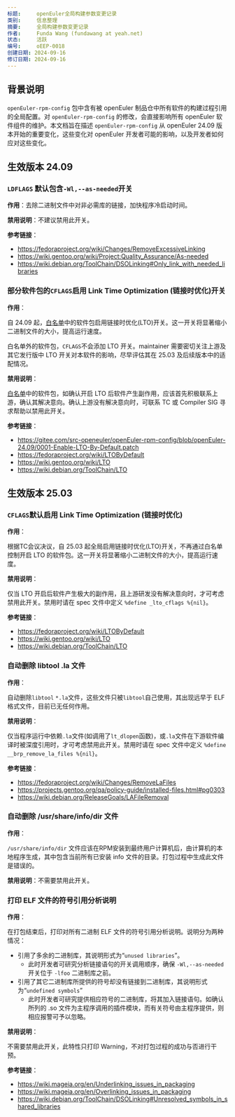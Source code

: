 ```yaml
---
标题:     openEuler全局构建参数变更记录
类别:     信息整理
摘要:     全局构建参数变更记录
作者:     Funda Wang (fundawang at yeah.net)
状态:     活跃
编号:     oEEP-0018
创建日期: 2024-09-16
修订日期: 2024-09-16
---
```


## 背景说明

`openEuler-rpm-config` 包中含有被 openEuler 制品仓中所有软件的构建过程引用的全局配置。对 `openEuler-rpm-config` 的修改，会直接影响所有 openEuler 软件组件的维护。本文档旨在描述 `openEuler-rpm-config` 从 openEuler 24.09 版本开始的重要变化，这些变化对 openEuler 开发者可能的影响，以及开发者如何应对这些变化。

## 生效版本 24.09

### `LDFLAGS` 默认包含`-Wl,--as-needed`开关

**作用**：去除二进制文件中对非必需库的链接，加快程序冷启动时间。

**禁用说明**：不建议禁用此开关。

**参考链接**：  

- https://fedoraproject.org/wiki/Changes/RemoveExcessiveLinking
- https://wiki.gentoo.org/wiki/Project:Quality_Assurance/As-needed
- https://wiki.debian.org/ToolChain/DSOLinking#Only_link_with_needed_libraries

### 部分软件包的`CFLAGS`启用 Link Time Optimization (链接时优化)开关

**作用**：

自 24.09 起，[白名单](https://gitee.com/src-openeuler/openEuler-rpm-config/blob/openEuler-24.09/0001-Enable-LTO-By-Default.patch)中的软件包启用链接时优化(LTO)开关。这一开关将显著缩小二进制文件的大小，提高运行速度。

白名单外的软件包，`CFLAGS`不会添加 LTO 开关。maintainer 需要密切关注上游及其它发行版中 LTO 开关对本软件的影响，尽早评估其在 25.03 及后续版本中的适配情况。

**禁用说明**：

[白名单](https://gitee.com/src-openeuler/openEuler-rpm-config/blob/openEuler-24.09/0001-Enable-LTO-By-Default.patch)中的软件包，如确认开启 LTO 后软件产生副作用，应该首先积极联系上游，确认其解决意向。确认上游没有解决意向时，可联系 TC 或 Compiler SIG 寻求帮助以禁用此开关。

**参考链接**：

- https://gitee.com/src-openeuler/openEuler-rpm-config/blob/openEuler-24.09/0001-Enable-LTO-By-Default.patch
- https://fedoraproject.org/wiki/LTOByDefault
- https://wiki.gentoo.org/wiki/LTO
- https://wiki.debian.org/ToolChain/LTO

## 生效版本 25.03

### `CFLAGS`默认启用 Link Time Optimization (链接时优化)

**作用**：

根据TC会议决议，自 25.03 起全局启用链接时优化(LTO)开关，不再通过白名单控制开启 LTO 的软件包。这一开关将显著缩小二进制文件的大小，提高运行速度。

**禁用说明**：

仅当 LTO 开启后软件产生极大的副作用，且上游研发没有解决意向时，才可考虑禁用此开关。禁用时请在 spec 文件中定义 `%define _lto_cflags %{nil}`。

**参考链接**：

- https://fedoraproject.org/wiki/LTOByDefault
- https://wiki.gentoo.org/wiki/LTO
- https://wiki.debian.org/ToolChain/LTO

### 自动删除 libtool .la 文件

**作用**：

自动删除`libtool` `*.la`文件，这些文件只被`libtool`自己使用，其出现远早于 ELF 格式文件，目前已无任何作用。

**禁用说明**：

仅当程序运行中依赖`.la`文件(如调用了`lt_dlopen`函数)，或`.la`文件在下游软件编译时被深度引用时，才可考虑禁用此开关。禁用时请在 spec 文件中定义 `%define __brp_remove_la_files %{nil}`。

**参考链接**：

- https://fedoraproject.org/wiki/Changes/RemoveLaFiles
- https://projects.gentoo.org/qa/policy-guide/installed-files.html#pg0303
- https://wiki.debian.org/ReleaseGoals/LAFileRemoval

### 自动删除 /usr/share/info/dir 文件

**作用**：

`/usr/share/info/dir` 文件应该在RPM安装到最终用户计算机后，由计算机的本地程序生成，其中包含当前所有已安装 info 文件的目录。打包过程中生成此文件是错误的。

**禁用说明**：不需要禁用此开关。

### 打印 ELF 文件的符号引用分析说明

**作用**：

在打包结束后，打印对所有二进制 ELF 文件的符号引用分析说明。说明分为两种情况：

- 引用了多余的二进制库，其说明形式为“`unused libraries`”。
  - 此时开发者可研究分析链接语句的开关调用顺序，确保 `-Wl,--as-needed` 开关位于 `-lfoo` 二进制库之前。
- 引用了其它二进制库所提供的符号却没有链接到二进制库，其说明形式为“`undefined symbols`”
  - 此时开发者可研究提供相应符号的二进制库，将其加入链接语句。如确认所列的 .so 文件为主程序调用的插件模块，而有关符号由主程序提供，则相应报警可予以忽略。

**禁用说明**：

不需要禁用此开关，此特性只打印 Warning，不对打包过程的成功与否进行干预。

**参考链接**：

- https://wiki.mageia.org/en/Underlinking_issues_in_packaging
- https://wiki.mageia.org/en/Overlinking_issues_in_packaging
- https://wiki.debian.org/ToolChain/DSOLinking#Unresolved_symbols_in_shared_libraries
